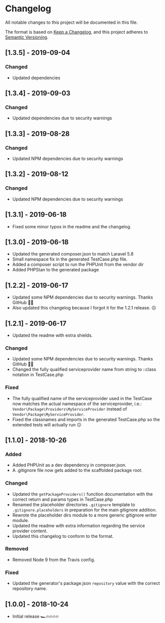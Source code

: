# Changelog

All notable changes to this project will be documented in this file.

The format is based on [Keep a Changelog](https://keepachangelog.com/en/1.0.0/),
and this project adheres to [Semantic Versioning](https://semver.org/spec/v2.0.0.html).

## [1.3.5] - 2019-09-04

### Changed

- Updated dependencies

## [1.3.4] - 2019-09-03

### Changed

- Updated dependencies due to security warnings
  
## [1.3.3] - 2019-08-28

### Changed

- Updated NPM dependencies due to security warnings

## [1.3.2] - 2019-08-12

### Changed

- Updated NPM dependencies due to security warnings

## [1.3.1] - 2019-06-18

- Fixed some minor typos in the readme and the changelog.

## [1.3.0] - 2019-06-18

- Updated the generated composer.json to match Laravel 5.8
- Small namespace fix in the generated TestCase.php file.
- Added a composer script to run the PHPUnit from the vendor dir
- Added PHPStan to the generated package
  
## [1.2.2] - 2019-06-17

- Updated some NPM dependencies due to security warnings. Thanks GitHub 👍🏼
- Also updated this changelog because I forgot it for the 1.2.1 release. ☹️

## [1.2.1] - 2019-06-17

- Updated the readme with extra shields.

### Changed

- Updated some NPM dependencies due to security warnings. Thanks GitHub 👍🏼
- Changed the fully qualified serviceprovider name from string to ::class notation in TestCase.php

### Fixed

- The fully qualified name of the serviceprovider used in the TestCase now matches the actual namespace of the serviceprovider, i.e.: `Vendor\Package\Providers\MyServiceProvider` instead of `Vendor\Package\MyServiceProvider`.
- Fixed the classnames and imports in the generated TestCase.php so the extended tests will actually run 😐

## [1.1.0] - 2018-10-26

### Added

- Added PHPUnit as a dev dependency in composer.json.
- A .gitignore file now gets added to the scaffolded package root.

### Changed

- Updated the `getPackageProviders()` function documentation with the correct return and params types in TestCase.php
- Renamed the placeholder directories `.gitignore` template to `.gitignore.placeholders` in preparation for the main gitignore addition.
- Rewrote the placeholder dirs module to a more generic gitignore writer module.
- Updated the readme with extra information regarding the service provider content.
- Updated this changelog to conform to the format.

### Removed

- Removed Node 9 from the Travis config.

### Fixed

- Updated the generator's package.json `repository` value with the correct repository name.

## [1.0.0] - 2018-10-24

- Initial release 🏎🔥🔥🔥🔥